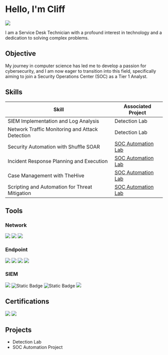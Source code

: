 # Hello, I'm Cliff
<a href="https://www.linkedin.com/in/cliff-brown-2103472b7/"><img src="https://img.shields.io/badge/-LinkedIn-0072b1?&style=for-the-badge&logo=linkedin&logoColor=white" /></a>

I am a Service Desk Technician with a profound interest in technology and a dedication to solving complex problems.

## Objective
My journey in computer science has led me to develop a passion for cybersecurity, and I am now eager to transition into this field, specifically aiming to join a Security Operations Center (SOC) as a Tier 1 Analyst.

## Skills

| Skill                                         | Associated Project         |
|-----------------------------------------------|----------------------------|
| SIEM Implementation and Log Analysis          | Detection Lab|
| Network Traffic Monitoring and Attack Detection | Detection Lab|
| Security Automation with Shuffle SOAR         | <a href="https://github.com/klipodu/SOC-Automation-Lab/blob/main/README.md">SOC Automation Lab</a>|
| Incident Response Planning and Execution      | <a href="https://github.com/klipodu/SOC-Automation-Lab/blob/main/README.md">SOC Automation Lab</a>|
| Case Management with TheHive                  | <a href="https://github.com/klipodu/SOC-Automation-Lab/blob/main/README.md">SOC Automation Lab</a>
| Scripting and Automation for Threat Mitigation | <a href="https://github.com/klipodu/SOC-Automation-Lab/blob/main/README.md">SOC Automation Lab</a>|

## Tools
<!--[Provide tools and break them down into categories. Use ChatGPT to help create the link - Remove this afterwards]]-->

### Network
<div>
    <img src="https://img.shields.io/badge/-Wireshark-1679A7?&style=for-the-badge&logo=Wireshark&logoColor=white" />
    <img src="https://img.shields.io/badge/-Suricata-EF3B2D?&style=for-the-badge&logo=Suricata&logoColor=white" />
    <img src="https://img.shields.io/badge/-DNS-00A4EF?&style=for-the-badge&logo=DNS&logoColor=white" />

</div>

### Endpoint
<div>
    <img src="https://img.shields.io/badge/-Microsoft_Defender_for_Endpoint-00A4EF?&style=for-the-badge&logo=Microsoft&logoColor=white" />
    <img src="https://img.shields.io/badge/-FortiClient-00A4EF?&style=for-the-badge&logo=Fortinet&logoColor=white" />
    <img src="https://img.shields.io/badge/-ManageEngine-1E90FF?style=for-the-badge&logo=ManageEngine&logoColor=white" />
    <img src="https://img.shields.io/badge/-WatchGuard-FF0000?style=for-the-badge&logo=WatchGuard&logoColor=white" />


</div>

### SIEM
<div>
    <img src="https://img.shields.io/badge/-Wazuh-1E90FF?style=for-the-badge&logo=Wazuh&logoColor=white" />
    <img alt="Static Badge" src="https://img.shields.io/badge/Shuffle-FA710A?style=for-the-badge">
    <img alt="Static Badge" src="https://img.shields.io/badge/TheHive-F2D130?style=for-the-badge">
    <img src="https://img.shields.io/badge/-Splunk-000000?style=for-the-badge&logo=Splunk&logoColor=white" />

</div>

## Certifications
<!--[Provide certifications that you have obtained. Use ChatGPT to help create the link - Remove this afterwards]]-->
<div>
<img src="https://img.shields.io/badge/-Security%2B-FF0000?&style=for-the-badge&logo=CompTIA&logoColor=white" />
<img src="https://img.shields.io/badge/-Google%20Cyber%20Security-4285F4?&style=for-the-badge&logo=google&logoColor=white" />
</div>

## Projects
- Detection Lab
- SOC Automation Project
